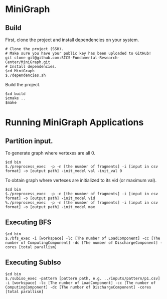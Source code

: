 # MiniGraph

## Build

First, clone the project and install dependencies on your system.

```shell
# Clone the project (SSH).
# Make sure you have your public key has been uploaded to GitHub!
git clone git@github.com:SICS-Fundamental-Research-Center/MiniGraph.git
# Install dependencies.
$cd MiniGraph
$./dependencies.sh
```

Build the project.

```shell
$cd build
$cmake ..
$make
```
# Running MiniGraph Applications


## Partition input.
To generate graph where vertexes are all 0.
```shell
$cd bin
$./preprocess_exec  -p -n [the number of fragments] -i [input in csv format] -o [output path] -init_model val -init_val 0
```
To obtain graph where vertexes are initialized to its vid (or maximum val).
```shell
$cd bin
$./preprocess_exec  -p -n [the number of fragments] -i [input in csv format] -o [output path] -init_model vid
%./preprocess_exec  -p -n [the number of fragments] -i [input in csv format] -o [output path] -init_model max
```

## Executing BFS

```shell
$cd bin
$./bfs_exec -i [workspace] -lc [The number of LoadComponent] -cc [The number of ComputingComponent] -dc [The number of DischargeComponent] -cores [total parallism]
```

## Executing SubIso

```shell
$cd bin
$./subiso_exec -pattern [pattern path, e.g. ../inputs/pattern/p1.csv] -i [workspace] -lc [The number of LoadComponent] -cc [The number of ComputingComponent] -dc [The number of DischargeComponent] -cores [total parallism]
```
